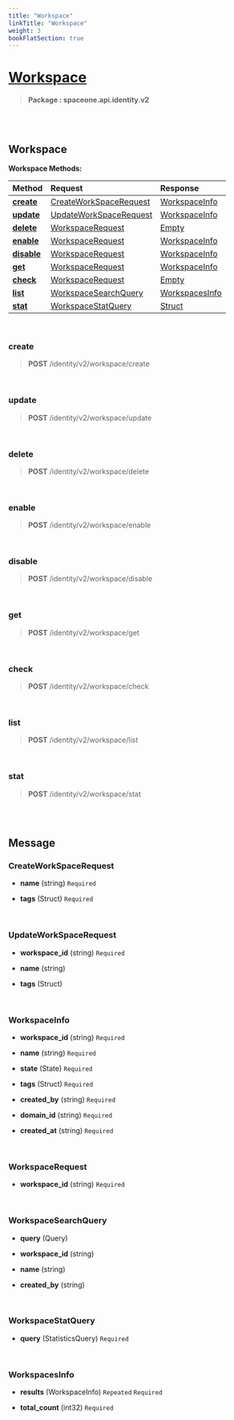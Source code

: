 ```yaml
---
title: "Workspace"
linkTitle: "Workspace"
weight: 3
bookFlatSection: true
---
```

# [Workspace](#Workspace)



>  **Package : spaceone.api.identity.v2**

<br>
<br>

## Workspace





**Workspace Methods:**


| Method | Request | Response |
| :----- | :-------- | :-------- |
| [**create**](./Workspace#create) | [CreateWorkSpaceRequest](Workspace#createworkspacerequest) | [WorkspaceInfo](Workspace#workspaceinfo) |
| [**update**](./Workspace#update) | [UpdateWorkSpaceRequest](Workspace#updateworkspacerequest) | [WorkspaceInfo](Workspace#workspaceinfo) |
| [**delete**](./Workspace#delete) | [WorkspaceRequest](Workspace#workspacerequest) | [Empty](Workspace#empty) |
| [**enable**](./Workspace#enable) | [WorkspaceRequest](Workspace#workspacerequest) | [WorkspaceInfo](Workspace#workspaceinfo) |
| [**disable**](./Workspace#disable) | [WorkspaceRequest](Workspace#workspacerequest) | [WorkspaceInfo](Workspace#workspaceinfo) |
| [**get**](./Workspace#get) | [WorkspaceRequest](Workspace#workspacerequest) | [WorkspaceInfo](Workspace#workspaceinfo) |
| [**check**](./Workspace#check) | [WorkspaceRequest](Workspace#workspacerequest) | [Empty](Workspace#empty) |
| [**list**](./Workspace#list) | [WorkspaceSearchQuery](Workspace#workspacesearchquery) | [WorkspacesInfo](Workspace#workspacesinfo) |
| [**stat**](./Workspace#stat) | [WorkspaceStatQuery](Workspace#workspacestatquery) | [Struct](Workspace#struct) |



    
<br>

### create





> **POST** /identity/v2/workspace/create
>






    
<br>

### update





> **POST** /identity/v2/workspace/update
>






    
<br>

### delete





> **POST** /identity/v2/workspace/delete
>






    
<br>

### enable





> **POST** /identity/v2/workspace/enable
>






    
<br>

### disable





> **POST** /identity/v2/workspace/disable
>






    
<br>

### get





> **POST** /identity/v2/workspace/get
>






    
<br>

### check





> **POST** /identity/v2/workspace/check
>






    
<br>

### list





> **POST** /identity/v2/workspace/list
>






    
<br>

### stat





> **POST** /identity/v2/workspace/stat
>






    


<br>
<br>

## Message



### CreateWorkSpaceRequest
* **name** (string)   `Required` 

    
* **tags** (Struct)   `Required` 

    <br>

### UpdateWorkSpaceRequest
* **workspace_id** (string)   `Required` 

    
* **name** (string)  

    
* **tags** (Struct)  

    <br>

### WorkspaceInfo
* **workspace_id** (string)   `Required` 

    
* **name** (string)   `Required` 

    
* **state** (State)   `Required` 

    
* **tags** (Struct)   `Required` 

    
* **created_by** (string)   `Required` 

    
* **domain_id** (string)   `Required` 

    
* **created_at** (string)   `Required` 

    <br>

### WorkspaceRequest
* **workspace_id** (string)   `Required` 

    <br>

### WorkspaceSearchQuery
* **query** (Query)  

    
* **workspace_id** (string)  

    
* **name** (string)  

    
* **created_by** (string)  

    <br>

### WorkspaceStatQuery
* **query** (StatisticsQuery)   `Required` 

    <br>

### WorkspacesInfo
* **results** (WorkspaceInfo)  `Repeated`    `Required` 

    
* **total_count** (int32)   `Required` 

    <br>
